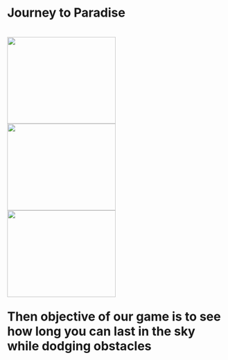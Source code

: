 <h1>Journey to Paradise<h1>      
<img src= "https://github.com/mcorreaortega4421/Pygame-Project/blob/master/Game%20Plan/Splash%20Screen.PNG" width="250" height="200">
<img src= "https://github.com/mcorreaortega4421/Pygame-Project/blob/master/Game%20Plan/Gameplay.PNG" width="250" height="200"> 
<img src= "https://github.com/mcorreaortega4421/Pygame-Project/blob/master/Game%20Plan/GameOver.PNG" width="250" height="200">
<p> Then objective of our game is to see how long you can last in the sky while dodging obstacles</p>
